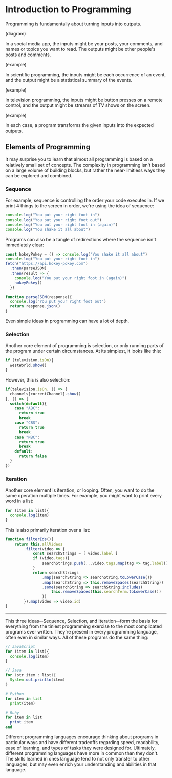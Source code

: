 # Introduction to Programming

Programming is fundamentally about turning inputs into outputs.

(diagram)

In a social media app, the inputs might be your posts, your comments, and names or topics you want to read. The outputs might be other people's posts and comments.

(example)

In scientific programming, the inputs might be each occurrence of an event, and the output might be a statistical summary of the events.

(example)

In television programming, the inputs might be button presses on a remote control, and the output might be streams of TV shows on the screen.

(example)

In each case, a program transforms the given inputs into the expected outputs.

## Elements of Programming

It may surprise you to learn that almost all programming is based on a relatively small set of concepts. The complexity in programming isn't based on a large volume of building blocks, but rather the near-limitless ways they can be explored and combined.

### Sequence

For example, sequence is controlling the order your code executes in. If we print 4 things to the screen in order, we're using the idea of sequence:

```js
console.log("You put your right foot in")
console.log("You put your right foot out")
console.log("You put your right foot in (again)")
console.log("You shake it all about")
```

Programs can also be a tangle of redirections where the sequence isn't immediately clear:

```js
const hokeyPokey = () => console.log("You shake it all about")
console.log("You put your right foot in")
fetch("https://api.hokey-pokey.com")
  .then(parseJSON)
  .then(result => {
    console.log("You put your right foot in (again)")
    hokeyPokey()
  })

function parseJSON(response){
  console.log("You put your right foot out")
  return response.json()
}
```

Even simple ideas in programming can have a lot of depth.

### Selection

Another core element of programming is selection, or only running parts of the program under certain circumstances. At its simplest, it looks like this:

```js
if (television.isOn){
  westWorld.show()
}
```

However, this is also selection:

```js
if(television.isOn, () => {
  channels[currentChannel].show()
}, () => {
  switch(default){
    case "ABC":
      return true
      break
    case "CBS":
      return true
      break
    case "NBC":
      return true
      break
    default:
      return false
  }
})
```

### Iteration

Another core element is iteration, or looping. Often, you want to do the same operation multiple times. For example, you might want to print every word in a list:

```js
for (item in list){
  console.log(item)
}
```

This is also primarily iteration over a list:

```js
function filterIds(){
    return this.allVideos
        .filter(video => {
            const searchStrings = [ video.label ]
            if (video.tags){
                searchStrings.push(...video.tags.map(tag => tag.label))
            }
            return searchStrings
                .map(searchString => searchString.toLowerCase())
                .map(searchString => this.removeSpaces(searchString))
                .some(searchString => searchString.includes(
                    this.removeSpaces(this.searchTerm.toLowerCase())
                ))
        }).map(video => video.id)
}
```

---

This three ideas--Sequence, Selection, and Iteration--form the basis for everything from the tiniest programming exercise to the most complicated programs ever written. They're present in every programming language, often even in similar ways. All of these programs do the same thing:

```js
// JavaScript
for (item in list){
  console.log(item)
}
```

```java
// Java
for (str item : list){
  System.out.println(item)
}
```

```python
# Python
for item in list
  print(item)
```

```ruby
# Ruby
for item in list
  print item
end
```

Different programming languages encourage thinking about programs in particular ways and have different tradeoffs regarding speed, readability, ease of learning, and types of tasks they were designed for. Ultimately, different programming languages have more in common than they don't. The skills learned in ones language tend to not only transfer to other languages, but may even enrich your understanding and abilities in that language.
